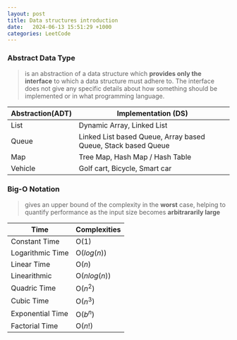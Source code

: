 ```yaml
---
layout: post
title: Data structures introduction
date:   2024-06-13 15:51:29 +1000
categories: LeetCode
--- 
```


### Abstract Data Type
> is an abstraction of a data structure which **provides only the interface** to which a data structure must adhere to.
> The interface does not give any specific details about how something should be implemented or in what programming language.



Abstraction(ADT) | Implementation (DS) 
-------- | ---------
List | Dynamic Array, Linked List
Queue | Linked List based Queue, Array based Queue, Stack based Queue
Map | Tree Map, Hash Map / Hash Table
Vehicle | Golf cart, Bicycle, Smart car

### Big-O Notation
> gives an upper bound of the complexity in the **worst** case, helping to quantify performance as the input size becomes **arbitrararily large**

Time | Complexities
--------|---------
Constant Time | O($1$)
Logarithmic Time | O($log(n)$)
Linear Time | O($n$)
Linearithmic | O($nlog(n)$)
Quadric Time | O($n^2$)
Cubic Time | O($n^3$)
Exponential Time | O($b^n$)
Factorial Time | O($n!$)











